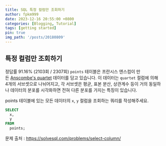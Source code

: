 ```yaml
---
title: SQL 특정 컬럼만 조회하기
author: fpkm999
date: 2023-12-16 20:55:00 +0800
categories: [Blogging, Tutorial]
tags: [getting started]
pin: true
img_path: '/posts/20180809'
---
```

## 특정 컬럼만 조회하기
정답률 91.16% (2103회 / 2307회)
`points` 테이블은 프란시스 앤스컴이 만든 [Anscombe's quartet](https://en.wikipedia.org/wiki/Anscombe%27s_quartet) 데이터를 담고 있습니다. 이 데이터는 `quartet` 컬럼에 의해 4개의 서브셋으로 나뉘어지고, 각 서브셋은 평균, 표본 분산, 상관계수 등이 거의 동일하나 데이터의 분포를 시각화하면 전혀 다른 분포를 가지는 특징이 있습니다.

points 테이블에 있는 모든 데이터의 `x`, `y` 컬럼을 조회하는 쿼리를 작성해주세요.



```sql
SELECT
  x,
  y
FROM
  points;
```


문제 출처 : https://solvesql.com/problems/select-column/
